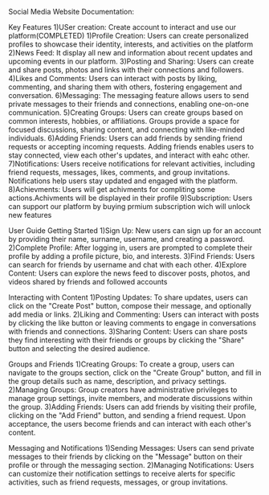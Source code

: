 Social Media Website Documentation: 

Key Features
1)USer creation: Create account to interact and use our platform(COMPLETED)
1)Profile Creation: Users can create personalized profiles to showcase their identity, interests, and activities on the platform 
2)News Feed:  It display all new and information about recent updates and upcoming events in our platform.
3)Posting and Sharing: Users can create and share posts, photos and links with their connections and followers.
4)Likes and Comments: Users can interact with posts by liking, commenting, and sharing them with others, fostering engagement and conversation.
6)Messaging: The messaging feature allows users to send private messages to their friends and connections, enabling one-on-one communication.
5)Creating Groups: Users can create groups based on common interests, hobbies, or affiliations. Groups provide a space for focused discussions, sharing content, and connecting with like-minded individuals.
6)Adding Friends: Users can add friends by sending friend requests or accepting incoming requests. Adding friends enables users to stay connected, view each other's updates, and interact with eahc other.
7)Notifications: Users receive notifications for relevant activities, including friend requests, messages, likes, comments, and group invitations. Notifications help users stay updated and engaged with the platform.
8)Achievments: Users will get achivments for compliting some actions.Achivments will be displayed in their profile
9)Subscription: Users can support our platform by buying prmium subscription wich will unlock new features

User Guide
Getting Started
1)Sign Up: New users can sign up for an account by providing their name, surname, username, and creating a password.
2)Complete Profile: After logging in, users are prompted to complete their profile by adding a profile picture, bio, and interests.
3)Find Friends: Users can search for friends by username and chat with each other.
4)Explore Content: Users can explore the news feed to discover posts, photos, and videos shared by friends and followed accounts



Interacting with Content
1)Posting Updates: To share updates, users can click on the "Create Post" button, compose their message, and optionally add media or links.
2)Liking and Commenting: Users can interact with posts by clicking the like button or leaving comments to engage in conversations with friends and connections.
3)Sharing Content: Users can share posts they find interesting with their friends or groups by clicking the "Share" button and selecting the desired audience.


Groups and Friends
1)Creating Groups: To create a group, users can navigate to the groups section, click on the "Create Group" button, and fill in the group details such as name, description, and privacy settings.
2)Managing Groups: Group creators have administrative privileges to manage group settings, invite members, and moderate discussions within the group.
3)Adding Friends: Users can add friends by visiting their profile, clicking on the "Add Friend" button, and sending a friend request. Upon acceptance, the users become friends and can interact with each other's content.


Messaging and Notifications
1)Sending Messages: Users can send private messages to their friends by clicking on the "Message" button on their profile or through the messaging section.
2)Managing Notifications: Users can customize their notification settings to receive alerts for specific activities, such as friend requests, messages, or group invitations.
